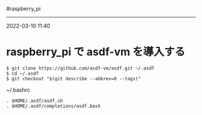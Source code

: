 #raspberry_pi 

---
2022-03-10  11:40

# raspberry_pi で asdf-vm を導入する

```shell
$ git clone https://github.com/asdf-vm/asdf.git ~/.asdf
$ cd ~/.asdf
$ git checkout "$(git describe --abbrev=0 --tags)"
```

~/.bashrc

```shell
. $HOME/.asdf/asdf.sh
. $HOME/.asdf/completions/asdf.bash
```

